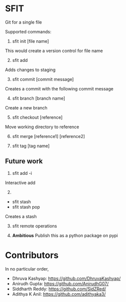 # SFIT
Git for a single file

Supported commands:

1. sfit init [file name]

This would create a version control for file name

2. sfit add

Adds changes to staging

3. sfit commit [commit message]

Creates a commit with the following commit message


4. sfit branch [branch name]

Create a new branch

5. sfit checkout [reference]

Move working directory to reference

6. sfit merge [reference1] [reference2]

7. sfit tag [tag name]

## Future work

1. sfit add -i

Interactive add

2. 
- sfit stash 
- sfit stash pop

Creates a stash

3. sfit remote operations

4. **Ambitious** Publish this as a python package on pypi

# Contributors

In no particular order,

- Dhruva Kashyap: https://github.com/DhruvaKashyap/
- Anirudh Gupta: https://github.com/AnirudhG07/
- Siddharth Reddy: https://github.com/SidZRed/
- Adithya K Anil: https://github.com/adithyaka3/


